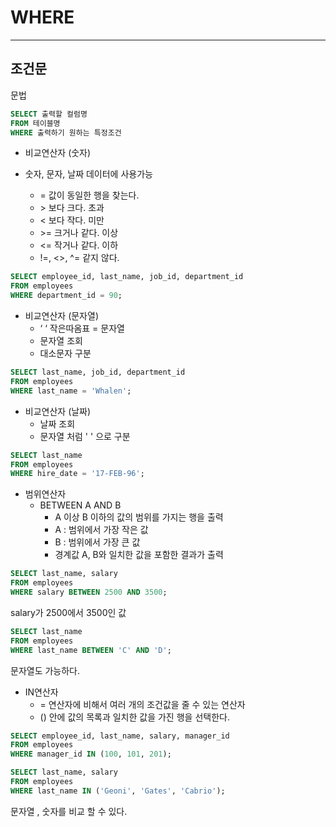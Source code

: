 # **WHERE**
---------

##  조건문

문법
```sql 
SELECT 출력할 컬럼명
FROM 테이블명
WHERE 출력하기 원하는 특정조건
```


- 비교연산자 (숫자)

- 숫자, 문자, 날짜 데이터에 사용가능
    - =    값이 동일한 행을 찾는다.
    - \>    보다 크다. 초과
    - <    보다 작다. 미만
    - \>=    크거나 같다. 이상
    - <=    작거나 같다. 이하
    - !=, <>, ^=    같지 않다.
```sql 
SELECT employee_id, last_name, job_id, department_id
FROM employees
WHERE department_id = 90;
```

- 비교연산자 (문자열)
    -  ‘ ‘ 작은따옴표 = 문자열 
    -  문자열 조회
    -  대소문자 구분
```sql 
SELECT last_name, job_id, department_id
FROM employees
WHERE last_name = 'Whalen';
```

- 비교연산자 (날짜)
    - 날짜 조회  
    - 문자열 처럼 ' ' 으로 구분
```sql 
SELECT last_name
FROM employees
WHERE hire_date = '17-FEB-96';
```

- 범위연산자
    - BETWEEN A AND B
        - A 이상 B 이하의 값의 범위를 가지는 행을 출력
        - A : 범위에서 가장 작은 값
        - B : 범위에서 가장 큰 값
        - 경계값 A, B와 일치한 값을 포함한 결과가 출력

```sql 
SELECT last_name, salary 
FROM employees
WHERE salary BETWEEN 2500 AND 3500;
``` 
salary가 2500에서 3500인 값

```sql 
SELECT last_name
FROM employees
WHERE last_name BETWEEN 'C' AND 'D';
```
문자열도 가능하다. 


- IN연산자
    - = 연산자에 비해서 여러 개의 조건값을 줄 수 있는 연산자
    - () 안에 값의 목록과 일치한 값을 가진 행을 선택한다.
```sql 
SELECT employee_id, last_name, salary, manager_id
FROM employees
WHERE manager_id IN (100, 101, 201);

SELECT last_name, salary
FROM employees
WHERE last_name IN ('Geoni', 'Gates', 'Cabrio');
```

문자열 , 숫자를 비교 할 수 있다. 
